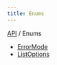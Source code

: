 ```yaml
---
title: Enums
---
```


[API](API/index.md) / Enums

- [ErrorMode](ErrorMode.md)
- [ListOptions](API/Enums/ListOptions.md)

